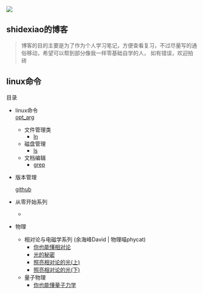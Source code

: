 
![](./resource/tiomeline300.jpg)

## shidexiao的博客
>博客的目的主要是为了作为个人学习笔记，方便查看复习，不过尽量写的通俗移动，希望可以帮到部分像我一样零基础自学的人，
如有错误，欢迎拍砖






## linux命令


目录

* linux命令  
    [opt_arg](./linux_command/opt_arg.md)
    * 文件管理类
        * [ln](./linux_command/ln.md)
    * 磁盘管理
        * [ls](./linux_command/ls.md)
    * 文档编辑
        * [grep](./linux_command/grep.md)
     
* 版本管理

    [github]()
    
* 从零开始系列

    * []()

* 物理
    * 相对论与电磁学系列 (余海峰David | 物理喵phycat)
        * [你也能懂相对论](https://hfdavidyu.com/2015/03/27/%E4%BD%A0%E4%B9%9F%E8%83%BD%E6%87%82%E7%9B%B8%E5%B0%8D%E8%AB%96/)
        * [光的秘密](https://hfdavidyu.com/2015/03/29/%E5%85%89%E7%9A%84%E7%A5%95%E5%AF%86/)
        * [照亮相对论的光(上)](https://hfdavidyu.com/2015/04/01/%E7%85%A7%E4%BA%AE%E7%9B%B8%E5%B0%8D%E8%AB%96%E7%9A%84%E5%85%89-%E4%B8%8A/)
        * [照亮相对论的光(下)](https://hfdavidyu.com/2015/04/05/%E7%85%A7%E4%BA%AE%E7%9B%B8%E5%B0%8D%E8%AB%96%E7%9A%84%E5%85%89-%E4%B8%8B/)
    * 量子物理
        * [你也能懂量子力学 ](https://hfdavidyu.com/2015/06/05/%E4%BD%A0%E4%B9%9F%E8%83%BD%E6%87%82%E9%87%8F%E5%AD%90%E5%8A%9B%E5%AD%B8/)






